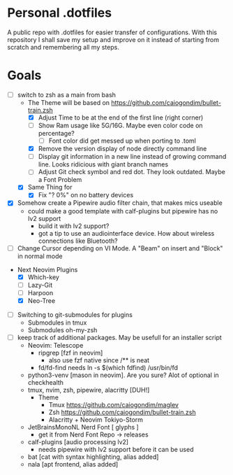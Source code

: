# Personal .dotfiles
A public repo with .dotfiles for easier transfer of configurations.
With this repository I shall save my setup and improve on it instead of
starting from scratch and remembering all my steps.

# Goals
- [ ] switch to zsh as a main from bash
    - The Theme will be based on https://github.com/caiogondim/bullet-train.zsh
        - [X] Adjust Time to be at the end of the first line (right corner)
        - [ ] Show Ram usage like 5G/16G. Maybe even color code on percentage?
            - [ ] Font color did get messed up when porting to .toml
        - [x] Remove the version display of node directly command line
        - [ ] Display git information in a new line instead of growing command line. Looks ridicious with giant branch names
        - [ ] Adjust Git check symbol and red dot. They look outdated. Maybe a Font Problem
    - [x] Same Thing for 
        - [X] Fix "? 0%" on no battery devices
- [x] Somehow create a Pipewire audio filter chain, that makes mics useable
    - could make a good template with calf-plugins but pipewire has no lv2 support
        - build it with lv2 support?
        - got a tip to use an audiointerface device. How about wireless connections like Bluetooth?
- [ ] Change Cursor depending on VI Mode. A "Beam" on insert and "Block" in normal mode
- Next Neovim Plugins
    - [X] Which-key
    - [ ] Lazy-Git
    - [ ] Harpoon
    - [X] Neo-Tree
- [ ] Switching to git-submodules for plugins
    - Submodules in tmux
    - Submodules oh-my-zsh
- [ ] keep track of additional packages. May be usefull for an installer script
    - Neovim: Telescope
        - ripgrep [fzf in neovim]
            - also use fzf native since /** is neat
        - fd/fd-find needs ln -s $(which fdfind) /usr/bin/fd
    - python3-venv [mason in neovim]. Are you sure? Alot of optional in checkhealth
    - tmux, nvim, zsh, pipewire, alacritty [DUH!]
        - Theme
            - Tmux https://github.com/caiogondim/maglev
            - Zsh https://github.com/caiogondim/bullet-train.zsh
            - Alacritty + Neovim Tokiyo-Storm
    - JetBrainsMonoNL Nerd Font [ glyphs ]
        - get it from Nerd Font Repo -> releases
    - calf-plugins [audio processing lv2]
        - needs pipewire with lv2 support before it can be used
    - bat [cat with syntax highlighting, alias added]
    - nala [apt frontend, alias added]
